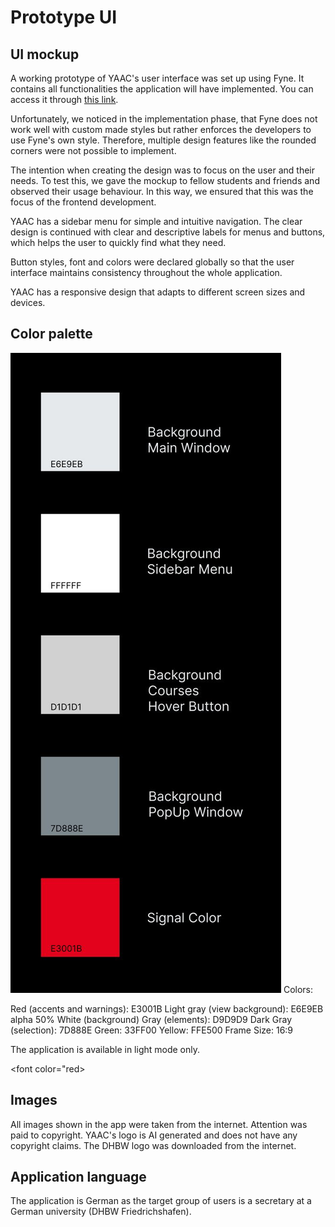 # Prototype UI
<!--
1. Dient der Abstimmung mit dem Nutzer
2. Bildet Abläufe in der Bedienung ab
3. Unterstützt bei der System Analyse(!)
4. Komplexität reicht von Zeichnung bis hin zu UI First Ansätzen
-->
## UI mockup
A working prototype of YAAC's user interface was set up using Fyne. It contains all functionalities the application will have implemented. You can access it through [this link](https://www.figma.com/file/LafaEbsEgrPlpfGFD248Ht/Eva?type=design&node-id=0-1&mode=design&t=WLknTuXN0PHTvYjs-0).

Unfortunately, we noticed in the implementation phase, that Fyne does not work well with custom made styles but rather enforces the developers to use Fyne's own style. Therefore, multiple design features like the rounded corners were not possible to implement.

The intention when creating the design was to focus on the user and their needs. To test this, we gave the mockup to fellow students and friends and observed their usage behaviour. In this way, we ensured that this was the focus of the frontend development.

YAAC has a sidebar menu for simple and intuitive navigation. The clear design is continued with clear and descriptive labels for menus and buttons, which helps the user to quickly find what they need.

Button styles, font and colors were declared globally so that the user interface maintains consistency throughout the whole application.

YAAC has a responsive design that adapts to different screen sizes and devices.


## Color palette

![Color Palette](/Assets/ColorPalette.png)
Colors:

Red (accents and warnings): E3001B
Light gray (view background): E6E9EB alpha 50%
White (background)
Gray (elements): D9D9D9
Dark Gray (selection): 7D888E
Green: 33FF00
Yellow: FFE500
Frame Size: 16:9


The application is available in light mode only.

<font color="red>

## Images

All images shown in the app were taken from the internet. Attention was paid to copyright. <!-- In this case, the creator insists on being named in the imprint under the settings tab. The images should also not be used commercially and may not be modified. All of the above has been observed to the best of our knowledge and belief.-->
YAAC's logo is AI generated and does not have any copyright claims.
The DHBW logo was downloaded from the internet.

</font>

## Application language

The application is German as the target group of users is a secretary at a German university (DHBW Friedrichshafen).

<!--
User-Centric Design: Put the user at the center of the design process. Understand their needs, preferences, and pain points through user research, surveys, and feedback mechanisms.
Simplify Navigation: Keep the navigation simple and intuitive. Use clear and descriptive labels for menus, buttons, and links. Organize content logically to help users find what they need quickly.
Consistent Interface: Maintain consistency throughout the application interface. Use consistent layouts, colors, fonts, and styles to create a cohesive and familiar user experience across all screens.
Clear Visual Hierarchy: Design with a clear visual hierarchy to guide users' attention to the most important elements on the screen. Use size, color, contrast, and spacing to differentiate between different levels of importance.
Minimalism: Embrace minimalism in design to reduce clutter and distractions. Focus on essential elements and remove unnecessary features or information that can overwhelm users.
Responsive Design: Ensure that the application is responsive and adapts seamlessly to different screen sizes and devices. Prioritize mobile optimization to accommodate users who access the application on smartphones and tablets.
Feedback and Affordances: Provide immediate feedback to user actions to confirm that their interactions are registered. Use visual cues such as animations, tooltips, and progress indicators to indicate the outcome of user actions. Incorporate intuitive affordances to suggest how users can interact with interface elements.
User Assistance and Onboarding: Offer clear instructions and assistance to help users understand how to use the application effectively. Implement onboarding tutorials, tooltips, contextual help, and documentation to onboard new users and support existing ones.
Accessibility: Design the application with accessibility in mind to ensure that users with disabilities can access and use it effectively. Follow accessibility guidelines and standards such as WCAG (Web Content Accessibility Guidelines) to make the application inclusive for all users.
Iterative Testing and Improvement: Conduct usability testing with real users throughout the design and development process. Gather feedback, observe user behavior, and iterate on the design to address usability issues and improve the overall user experience.-->